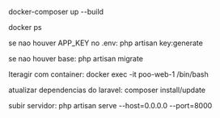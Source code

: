 docker-composer up --build

docker ps


se nao houver APP_KEY no .env:
    php artisan key:generate


se nao houver base:
    php artisan migrate


Iteragir com container:
    docker exec -it poo-web-1 /bin/bash

atualizar dependencias do laravel:
    composer install/update
    
subir servidor:
    php artisan serve --host=0.0.0.0 --port=8000


